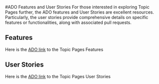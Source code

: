 #ADO Features and User Stories
For those interested in exploring Topic Pages further, the ADO features and User Stories are excellent resources. Particularly, the user stories provide comprehensive details on specific features or functionalities, along with associated pull requests.


## Features 
Here is the [ADO link](https://dev.azure.com/tr-tax-checkpoint/Checkpoint/_queries/query/cd1a1e90-4137-4dba-aca8-45bd6ad25503/) to the Topic Pages Features

## User Stories 
Here is the [ADO link](https://dev.azure.com/tr-tax-checkpoint/Checkpoint/_queries/query/cd1a1e90-4137-4dba-aca8-45bd6ad25503/) to the Topic Pages User Stories
